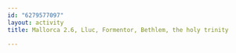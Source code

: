 ```yaml
---
id: "6279577097"
layout: activity
title: Mallorca 2.6, Lluc, Formentor, Bethlem, the holy trinity

---
```

